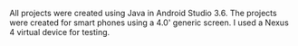 All projects were created using Java in Android Studio 3.6. The projects were created for smart phones using a 4.0' generic screen. I used a Nexus 4 virtual device for testing.